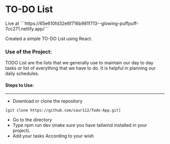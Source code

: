 <h1>TO-DO List</h1>
<p>Live at ```https://65e610fd32e6f716b981f713--glowing-puffpuff-7cc271.netlify.app/```</p>

<p>Created a simple TO-DO List using React.</p>

### Use of the Project:

<p>TODO List are the lists that we generally use to maintain our day to day tasks or list of everything that we have to do. It is helpful in planning our daily schedules.</p>



#### Steps to Use:

---

- Download or clone the repository

```
[git clone https://github.com/saur112/Todo-App.git]
```

- Go to the directory
- Type npm run dev (make sure you have  tailwind installed in your project).
- Add your tasks According to your wish
